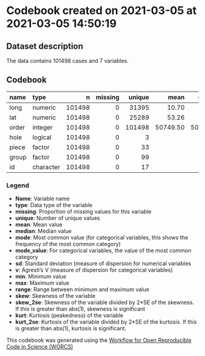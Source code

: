 Codebook created on 2021-03-05 at 2021-03-05 14:50:19
================

## Dataset description

The data contains 101498 cases and 7 variables.

## Codebook

| name  | type      |      n | missing | unique |     mean |   median |      mode | mode\_value |       sd |    v |   min |       max |     range |   skew | skew\_2se |   kurt | kurt\_2se |
| :---- | :-------- | -----: | ------: | -----: | -------: | -------: | --------: | :---------- | -------: | ---: | ----: | --------: | --------: | -----: | --------: | -----: | --------: |
| long  | numeric   | 101498 |       0 |  31395 |    10.70 |    10.46 |     10.46 |             |     2.32 |      |  5.87 |     15.04 |      9.17 |   0.01 |      0.88 | \-1.33 |   \-43.37 |
| lat   | numeric   | 101498 |       0 |  25289 |    53.26 |    54.06 |     54.06 |             |     1.92 |      | 47.27 |     55.06 |      7.79 | \-1.72 |  \-112.14 |   1.89 |     61.40 |
| order | integer   | 101498 |       0 | 101498 | 50749.50 | 50749.50 |  50749.50 |             | 29300.09 |      |  1.00 | 101498.00 | 101497.00 |   0.00 |      0.00 | \-1.20 |   \-39.02 |
| hole  | logical   | 101498 |       0 |      3 |          |          | 101077.00 | FALSE       |          | 0.01 |       |           |           |        |           |        |           |
| piece | factor    | 101498 |       0 |     33 |          |          |  74755.00 | 1           |          | 0.44 |       |           |           |        |           |        |           |
| group | factor    | 101498 |       0 |     99 |          |          |  21618.00 | MV.1        |          | 0.89 |       |           |           |        |           |        |           |
| id    | character | 101498 |       0 |     17 |          |          |  35058.00 | MV          |          | 0.78 |       |           |           |        |           |        |           |

### Legend

  - **Name**: Variable name
  - **type**: Data type of the variable
  - **missing**: Proportion of missing values for this variable
  - **unique**: Number of unique values
  - **mean**: Mean value
  - **median**: Median value
  - **mode**: Most common value (for categorical variables, this shows
    the frequency of the most common category)
  - **mode\_value**: For categorical variables, the value of the most
    common category
  - **sd**: Standard deviation (measure of dispersion for numerical
    variables
  - **v**: Agresti’s V (measure of dispersion for categorical variables)
  - **min**: Minimum value
  - **max**: Maximum value
  - **range**: Range between minimum and maximum value
  - **skew**: Skewness of the variable
  - **skew\_2se**: Skewness of the variable divided by 2\*SE of the
    skewness. If this is greater than abs(1), skewness is significant
  - **kurt**: Kurtosis (peakedness) of the variable
  - **kurt\_2se**: Kurtosis of the variable divided by 2\*SE of the
    kurtosis. If this is greater than abs(1), kurtosis is significant.

This codebook was generated using the [Workflow for Open Reproducible
Code in Science (WORCS)](https://osf.io/zcvbs/)
